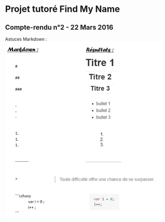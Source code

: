 # Projet tutoré Find My Name
## Compte-rendu n°2 - 22 Mars 2016

Astuces Markdown :
![Image of teamWorking](https://github.com/duboisflorian/Projet-FindMyName/blob/master/images/CR-2_markdown.jpg)
